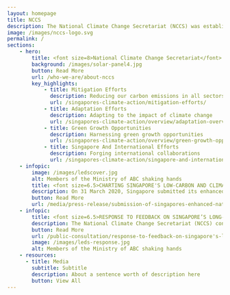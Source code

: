 ```yaml
---
layout: homepage
title: NCCS
description: The National Climate Change Secretariat (NCCS) was established on 1 July 2010 under the Prime Minister’s Office (PMO) to develop and implement Singapore's domestic and international policies and strategies to tackle climate change. NCCS is part of the Strategy Group which supports the Prime Minister and his Cabinet to establish priorities and strengthen strategic alignment across Government. The inclusion of NCCS enhances strategy-making and planning on vital issues that span multiple Government ministries and agencies.
image: /images/nccs-logo.svg
permalink: /
sections:
    - hero:
        title: <font size=8>National Climate Change Secretariat</font>
        background: /images/solar-panel4.jpg
        button: Read More
        url: /who-we-are/about-nccs
        key_highlights:
            - title: Mitigation Efforts
              description: Reducing our carbon emissions in all sectors
              url: /singapores-climate-action/mitigation-efforts/
            - title: Adaptation Efforts
              description: Adapting to the impact of climate change
              url: /singapores-climate-action/overview/adaptation-overview/
            - title: Green Growth Opportunities
              description: Harnessing green growth opportunities
              url: /singapores-climate-action/overview/green-growth-opportunities/
            - title: Singapore And International Efforts
              description: Forging international collaborations
              url: /singapores-climate-action/singapore-and-international-efforts/
    - infopic:
        image: /images/ledscover.jpg
        alt: Members of the Ministry of ABC shaking hands
        title: <font size=6.5>CHARTING SINGAPORE'S LOW-CARBON AND CLIMATE RESILIENT FUTURE</font>
        description: On 31 March 2020, Singapore submitted its enhanced Nationally Determined Contribution (NDC) and Long-Term Low-Emissions Development Strategy (LEDS) document to the United Nations Framework Convention on Climate Change (UNFCCC). 
        button: Read More
        url: /media/press-release/submission-of-singapores-enhanced-nationally-determined-contribution-and-long-term-low-emissions-development-strategy
    - infopic:
        title: <font size=6.5>RESPONSE TO FEEDBACK ON SINGAPORE’S LONG-TERM LOW EMISSIONS STRATEGY</font>
        description: The National Climate Change Secretariat (NCCS) conducted a public consultation on Singapore’s Long-Term Low Emissions Development Strategy (LEDS) from 16 July to 30 September 2019.
        button: Read More
        url: /public-consultation/response-to-feedback-on-singapore's-long-term-low-emissions-development-strategy
        image: /images/leds-response.jpg
        alt: Members of the Ministry of ABC shaking hands
    - resources:
      - title: Media
        subtitle: Subtitle
        description: About a sentence worth of description here
        button: View All
---
```

